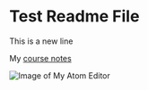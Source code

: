    # Test Readme File

   This is a new line

   My [course notes](./notes.txt)

![Image of My Atom Editor](./Test/images/Screenhot_1.png)
